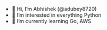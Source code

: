- 👋 Hi, I’m Abhishek (@adubey8720)
- 👀 I’m interested in everything Python
- 🌱 I’m currently learning Go, AWS


<!---
adubey8720/adubey8720 is a ✨ special ✨ repository because its `README.md` (this file) appears on your GitHub profile.
You can click the Preview link to take a look at your changes.
--->
